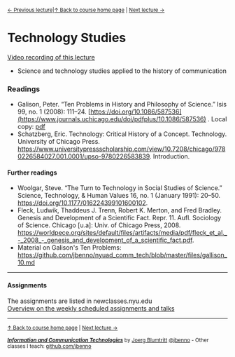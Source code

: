 <sup>[&larr; Previous lecture](/files/00.md)|[&uarr; Back to course home page](/README.md) | [Next lecture &rarr;](/files/02.md)</sup> 

# Technology Studies
[Video recording of this lecture](https://youtu.be/2fBb1fCSKsA)
- Science and technology studies applied to the history of communication

### Readings 
- Galison, Peter. “Ten Problems in History and Philosophy of Science.” Isis 99, no. 1 (2008): 111–24. [https://doi.org/10.1086/587536](https://www.journals.uchicago.edu/doi/pdfplus/10.1086/587536) . Local copy: [pdf](https://github.com/jbenno/nyuad_comm_tech/blob/9bb9fb784caf6d20c8e423c3504e0e9a7412f84e/files/Galison%20-%202008%20-%20Ten%20Problems%20in%20History%20and%20Philosophy%20of%20Science.pdf)
- Schatzberg, Eric. Technology: Critical History of a Concept. Technology. University of Chicago Press. https://www.universitypressscholarship.com/view/10.7208/chicago/9780226584027.001.0001/upso-9780226583839. Introduction.

#### Further readings
- Woolgar, Steve. “The Turn to Technology in Social Studies of Science.” Science, Technology, & Human Values 16, no. 1 (January 1991): 20–50. https://doi.org/10.1177/016224399101600102.
- Fleck, Ludwik, Thaddeus J. Trenn, Robert K. Merton, and Fred Bradley. Genesis and Development of a Scientific Fact. Repr. 11. Aufl. Sociology of Science. Chicago [u.a]: Univ. of Chicago Press, 2008. https://worldpece.org/sites/default/files/artifacts/media/pdf/fleck_et_al._-_2008_-_genesis_and_development_of_a_scientific_fact.pdf.
- Material on Galison's Ten Problems: https://github.com/jbenno/nyuad_comm_tech/blob/master/files/gallison_10.md

***

#### Assignments
The assignments are listed in newclasses.nyu.edu  
[Overview on the weekly scheduled assignments and talks](https://docs.google.com/spreadsheets/d/1BB6HHULpT9KCe9JpZZn-oI-JxHNpXhhsdp6A8cw8cMM/edit?usp=sharing)  


***
<sup>[&uarr; Back to course home page](/README.md) | [Next lecture &rarr;](/files/01.md)</sup>  
  
<sup>***[Information and Communication Technologies](/README.md)*** by [Joerg Blumtritt](https://jbenno.net) [@jbenno](https://twitter.com/jbenno) - Other classes I teach: [github.com/jbenno](https://github.com/jbenno/teaching/blob/master/README.md)</sup>
